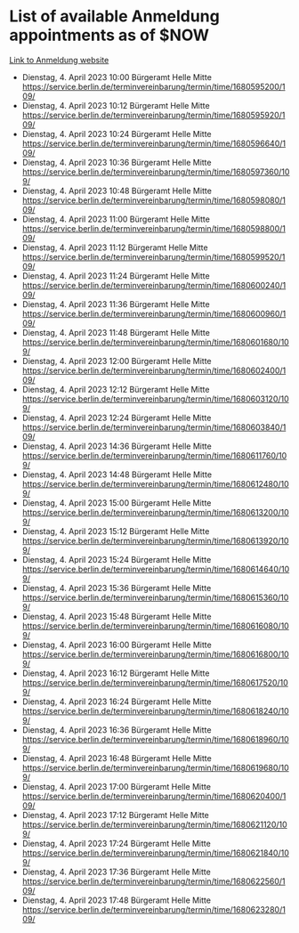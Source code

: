 # List of available Anmeldung appointments as of $NOW
[Link to Anmeldung website](https://service.berlin.de/terminvereinbarung/termin/tag.php?termin=1&anliegen[]=120686&dienstleisterlist=122210,122217,327316,122219,327312,122227,327314,122231,327346,122243,327348,122254,122252,329742,122260,329745,122262,329748,122271,327278,122273,327274,122277,327276,330436,122280,327294,122282,327290,122284,327292,122291,327270,122285,327266,122286,327264,122296,327268,150230,329760,122297,327286,122294,327284,122312,329763,122314,329775,122304,327330,122311,327334,122309,327332,317869,122281,327352,122279,329772,122283,122276,327324,122274,327326,122267,329766,122246,327318,122251,327320,122257,327322,122208,327298,122226,327300&herkunft=http%3A%2F%2Fservice.berlin.de%2Fdienstleistung%2F120686%2F)
- Dienstag, 4. April 2023 10:00 Bürgeramt Helle Mitte https://service.berlin.de/terminvereinbarung/termin/time/1680595200/109/
- Dienstag, 4. April 2023 10:12 Bürgeramt Helle Mitte https://service.berlin.de/terminvereinbarung/termin/time/1680595920/109/
- Dienstag, 4. April 2023 10:24 Bürgeramt Helle Mitte https://service.berlin.de/terminvereinbarung/termin/time/1680596640/109/
- Dienstag, 4. April 2023 10:36 Bürgeramt Helle Mitte https://service.berlin.de/terminvereinbarung/termin/time/1680597360/109/
- Dienstag, 4. April 2023 10:48 Bürgeramt Helle Mitte https://service.berlin.de/terminvereinbarung/termin/time/1680598080/109/
- Dienstag, 4. April 2023 11:00 Bürgeramt Helle Mitte https://service.berlin.de/terminvereinbarung/termin/time/1680598800/109/
- Dienstag, 4. April 2023 11:12 Bürgeramt Helle Mitte https://service.berlin.de/terminvereinbarung/termin/time/1680599520/109/
- Dienstag, 4. April 2023 11:24 Bürgeramt Helle Mitte https://service.berlin.de/terminvereinbarung/termin/time/1680600240/109/
- Dienstag, 4. April 2023 11:36 Bürgeramt Helle Mitte https://service.berlin.de/terminvereinbarung/termin/time/1680600960/109/
- Dienstag, 4. April 2023 11:48 Bürgeramt Helle Mitte https://service.berlin.de/terminvereinbarung/termin/time/1680601680/109/
- Dienstag, 4. April 2023 12:00 Bürgeramt Helle Mitte https://service.berlin.de/terminvereinbarung/termin/time/1680602400/109/
- Dienstag, 4. April 2023 12:12 Bürgeramt Helle Mitte https://service.berlin.de/terminvereinbarung/termin/time/1680603120/109/
- Dienstag, 4. April 2023 12:24 Bürgeramt Helle Mitte https://service.berlin.de/terminvereinbarung/termin/time/1680603840/109/
- Dienstag, 4. April 2023 14:36 Bürgeramt Helle Mitte https://service.berlin.de/terminvereinbarung/termin/time/1680611760/109/
- Dienstag, 4. April 2023 14:48 Bürgeramt Helle Mitte https://service.berlin.de/terminvereinbarung/termin/time/1680612480/109/
- Dienstag, 4. April 2023 15:00 Bürgeramt Helle Mitte https://service.berlin.de/terminvereinbarung/termin/time/1680613200/109/
- Dienstag, 4. April 2023 15:12 Bürgeramt Helle Mitte https://service.berlin.de/terminvereinbarung/termin/time/1680613920/109/
- Dienstag, 4. April 2023 15:24 Bürgeramt Helle Mitte https://service.berlin.de/terminvereinbarung/termin/time/1680614640/109/
- Dienstag, 4. April 2023 15:36 Bürgeramt Helle Mitte https://service.berlin.de/terminvereinbarung/termin/time/1680615360/109/
- Dienstag, 4. April 2023 15:48 Bürgeramt Helle Mitte https://service.berlin.de/terminvereinbarung/termin/time/1680616080/109/
- Dienstag, 4. April 2023 16:00 Bürgeramt Helle Mitte https://service.berlin.de/terminvereinbarung/termin/time/1680616800/109/
- Dienstag, 4. April 2023 16:12 Bürgeramt Helle Mitte https://service.berlin.de/terminvereinbarung/termin/time/1680617520/109/
- Dienstag, 4. April 2023 16:24 Bürgeramt Helle Mitte https://service.berlin.de/terminvereinbarung/termin/time/1680618240/109/
- Dienstag, 4. April 2023 16:36 Bürgeramt Helle Mitte https://service.berlin.de/terminvereinbarung/termin/time/1680618960/109/
- Dienstag, 4. April 2023 16:48 Bürgeramt Helle Mitte https://service.berlin.de/terminvereinbarung/termin/time/1680619680/109/
- Dienstag, 4. April 2023 17:00 Bürgeramt Helle Mitte https://service.berlin.de/terminvereinbarung/termin/time/1680620400/109/
- Dienstag, 4. April 2023 17:12 Bürgeramt Helle Mitte https://service.berlin.de/terminvereinbarung/termin/time/1680621120/109/
- Dienstag, 4. April 2023 17:24 Bürgeramt Helle Mitte https://service.berlin.de/terminvereinbarung/termin/time/1680621840/109/
- Dienstag, 4. April 2023 17:36 Bürgeramt Helle Mitte https://service.berlin.de/terminvereinbarung/termin/time/1680622560/109/
- Dienstag, 4. April 2023 17:48 Bürgeramt Helle Mitte https://service.berlin.de/terminvereinbarung/termin/time/1680623280/109/
